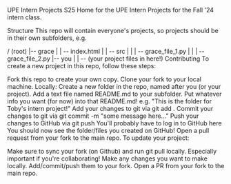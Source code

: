 UPE Intern Projects S25
Home for the UPE Intern Projects for the Fall '24 intern class.

Structure
This repo will contain everyone's projects, so projects should be in their own subfolders, e.g.

/ (root)
|-- grace
|    | -- index.html
|    | -- src
|    |    | -- grace_file_1.py
|    |    | -- grace_file_2.py
|-- you
|    | -- (your project files in here!)
Contributing
To create a new project in this repo, follow these steps:

Fork this repo to create your own copy.
Clone your fork to your local machine.
Locally:
Create a new folder in the repo, named after you (or your project).
Add a text file named README.md to your subfolder.
Put whatever info you want (for now) into that README.md!
e.g. "This is the folder for Toby's intern project!"
Add your changes to git via git add .
Commit your changes to git via git commit -m "some message here..."
Push your changes to GitHub via git push
You'll probably have to log in to GitHub here
You should now see the folder/files you created on GitHub!
Open a pull request from your fork to the main repo.
To update your project:

Make sure to sync your fork (on Github) and run git pull locally.
Especially important if you're collaborating!
Make any changes you want to make locally.
Add/commit/push them to your fork.
Open a PR from your fork to the main repo.
